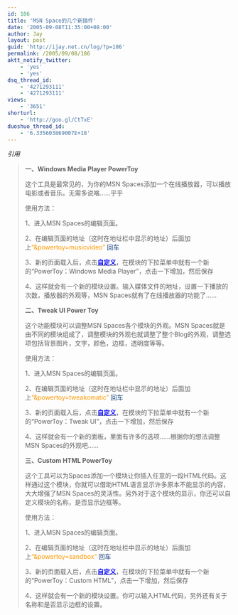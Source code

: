 ```yaml
---
id: 186
title: 'MSN Space的几个新插件'
date: '2005-09-08T11:35:00+08:00'
author: Jay
layout: post
guid: 'http://ijay.net.cn/log/?p=186'
permalink: /2005/09/08/186
aktt_notify_twitter:
    - 'yes'
    - 'yes'
dsq_thread_id:
    - '4271293111'
    - '4271293111'
views:
    - '3651'
shorturl:
    - 'http://goo.gl/CtTxE'
duoshuo_thread_id:
    - '6.335603869007E+18'
---
```


<em>引用</em>
<blockquote>
<div>

<strong>一、Windows Media Player PowerToy</strong>

这个工具是最常见的，为你的MSN Spaces添加一个在线播放器，可以播放电影或者音乐。无需多说咯……乎乎

使用方法：

1、进入MSN Spaces的编辑页面。

2、在编辑页面的地址（这时在地址栏中显示的地址）后面加上<span style="color: #ff9900;">“&amp;powertoy=musicvideo” </span><span style="color: #14407a;">回车</span>

3、新的页面载入后，点击<strong><span style="text-decoration: underline;"><span style="color: #0000ff;">自定义</span></span></strong>，在模块的下拉菜单中就有一个新的“PowerToy：Windows Media Player”，点击一下增加，然后保存

4、这样就会有一个新的模块设置。输入媒体文件的地址，设置一下播放的次数，播放器的外观等，MSN Spaces就有了在线播放器的功能了……

<strong>二、Tweak UI Power Toy</strong>

这个功能模块可以调整MSN Spaces各个模块的外观。MSN Spaces就是由不同的模块组成了，调整模块的外观也就调整了整个Blog的外观，调整选项包括背景图片，文字，颜色，边框，透明度等等。

使用方法：

1、进入MSN Spaces的编辑页面。

2、在编辑页面的地址（这时在地址栏中显示的地址）后面加上<span style="color: #ff9900;">“&amp;powertoy=tweakomatic” </span><span style="color: #14407a;">回车</span>

3、新的页面载入后，点击<strong><span style="text-decoration: underline;"><span style="color: #0000ff;">自定义</span></span></strong>，在模块的下拉菜单中就有一个新的“PowerToy：Tweak UI”，点击一下增加，然后保存

4、这样就会有一个新的面板，里面有许多的选项……根据你的想法调整MSN Spaces的外观吧……

<strong>三、Custom HTML PowerToy</strong>

这个工具可以为Spaces添加一个模块让你插入任意的一段HTML代码。这样通过这个模块，你就可以借助HTML语言显示许多原本不能显示的内容，大大增强了MSN Spaces的灵活性。另外对于这个模块的显示，你还可以自定义模块的名称，是否显示边框等。

使用方法：

1、进入MSN Spaces的编辑页面。

2、在编辑页面的地址（这时在地址栏中显示的地址）后面加上<span style="color: #ff9900;">“&amp;powertoy=sandbox” </span><span style="color: #14407a;">回车</span>

3、新的页面载入后，点击<strong><span style="text-decoration: underline;"><span style="color: #0000ff;">自定义</span></span></strong>，在模块的下拉菜单中就有一个新的“PowerToy：Custom HTML”，点击一下增加，然后保存

4、这样就会有一个新的模块设置。你可以输入HTML代码，另外还有关于名称和是否显示边框的设置。</div></blockquote>